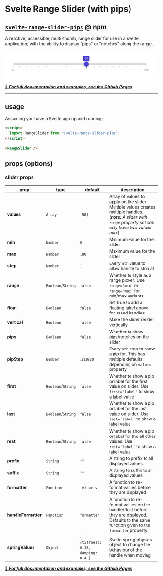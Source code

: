 
# Svelte Range Slider (with pips)
## [`svelte-range-slider-pips`](https://www.npmjs.com/package/svelte-range-slider-pips) @ **npm**

A reactive, accessible, multi-thumb, range slider for use in a svelte application; with the ability to display "pips" or "notches" along the range.

![Image of the Svelte Range Slider, set as focussed, including some pips](test/public/slider.png)

**[🔗 _For full documentation and examples, see the Github Pages_](https://simeydotme.github.io/svelte-range-slider-pips/)**


---

## usage

Assuming you have a Svelte app up and running;

```html
<script>
  import RangeSlider from "svelte-range-slider-pips";
</script>

<RangeSlider />
```

## props (options)
### slider props
prop | type | default | description
-----|------|---------|-------------
**values** | `Array` | `[50]` | Array of values to apply on the slider. Multiple values creates multiple handles. (_**note:** A slider with `range` property set can only have two values max_)
**min** | `Number` | `0` | Minimum value for the slider
**max** | `Number` | `100` | Maximum value for the slider
**step** | `Number` | `1` | Every `nth` value to allow handle to stop at
**range** | `Boolean`/`String` | `false` | Whether to style as a range picker. Use `range='min'` or `range='max'` for min/max variants
**float** | `Boolean` | `false` | Set true to add a floating label above focussed handles
**vertical** | `Boolean` | `false` | Make the slider render vertically
**pips** | `Boolean` | `false` | Whether to show pips/notches on the slider
**pipStep** | `Number` | `1`/`10`/`20` | Every `nth` step to show a pip for. This has multiple defaults depending on `values` property
**first** | `Boolean`/`String` | `false` | Whether to show a pip or label for the first value on slider. Use `first='label'` to show a label value
**last** | `Boolean`/`String` | `false` | Whether to show a pip or label for the last value on slider. Use `last='label'` to show a label value
**rest** | `Boolean`/`String` | `false` | Whether to show a pip or label for the all other values. Use `rest='label'` to show a label value
**prefix** | `String` | `""` | A string to prefix to all displayed values
**suffix** | `String` | `""` | A string to suffix to all displayed values
**formatter** | `Function` | `(v) => v` | A function to re-format values before they are displayed
**handleFormatter** | `Function` | `formatter` | A function to re-format values on the handle/float before they are displayed. Defaults to the same function given to the `formatter` property
**springValues** | `Object` | `{ stiffness: 0.15, damping: 0.4 }` | Svelte spring physics object to change the behaviour of the handle when moving

**[🔗 _For full documentation and examples, see the Github Pages_](https://simeydotme.github.io/svelte-range-slider-pips/)**